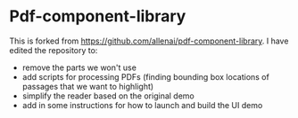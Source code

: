 # Pdf-component-library

This is forked from https://github.com/allenai/pdf-component-library.
I have edited the repository to:

* remove the parts we won't use
* add scripts for processing PDFs (finding bounding box locations of passages
  that we want to highlight)
* simplify the reader based on the original demo
* add in some instructions for how to launch and build the UI demo
